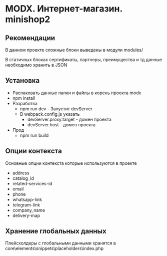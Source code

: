 # MODX. Интернет-магазин. minishop2

## Рекомендации

В данном проекте сложные блоки выведены в модули modules/

В статичных блоках сертификаты, партнеры, преимущества и тд данные необходимо хранить в JSON

## Установка

- Распаковать данные папки и файлы в корень проекта modx
- npm install
- Разработка
  - npm run dev - Запустит devServer
  - В webpack.config.js указать
    - devServer.proxy.target - домен проекта
    - devServer.host - домен проекта
- Прод
  - npm run build

## Опции контекста

Основные опции контекста которые используются в проекте

- address
- catalog_id
- related-services-id
- email
- phone
- whatsapp-link
- telegram-link
- company_name
- delivery-map

## Хранение глобальных данных

Плейсхолдеры с глобальными данными хранятся в core\elements\snippets\placeholders\index.php
